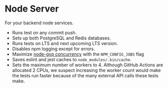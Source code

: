 # Node Server

For your backend node services.

- Runs test on any commit push.
- Sets up both PostgreSQL and Redis databases.
- Runs tests on LTS and next upcoming LTS version.
- Disables npm logging except for errors.
- Maximize [node-gyp concurrency](https://github.com/nodejs/node-gyp/pull/1771) with the `NPM_CONFIG_JOBS` flag
- Saves eslint and jest caches to `node_modules/.bin/cache`.
- Sets the maximum number of workers to 4. Although GitHub Actions are allocated 2 CPUs, we suspect increasing the worker count would make the tests run faster because of the many external API calls these tests make.
